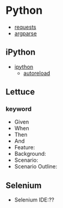 # Python
* [requests][]
* [argparse][]
## iPython
* [ipython][]
  * [autoreload][] 
## Lettuce
### keyword
* Given
* When
* Then
* And
* Feature:
* Background:
* Scenario:
* Scenario Outline:
## Selenium
* Selenium IDE:??

[requests]: http://docs.python-requests.org/en/latest/ 'requests documents'
[ipython]: http://ipython.org/ 'ipython'
[autoreload]: http://ipython.org/ipython-doc/dev/config/extensions/autoreload.html 'auto reload in iPython'
[argparse]: https://docs.python.org/2/library/optparse.html 'oprparse'